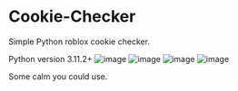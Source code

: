 # Cookie-Checker
Simple Python roblox cookie checker.

Python version 3.11.2+
![image](https://github.com/boi458nose/Roblox-Cookie-Checker/assets/116500541/cec74c3a-def7-4df6-bfee-3721b54fc1fb)
![image](https://github.com/boi458nose/Roblox-Cookie-Checker/assets/116500541/a8d60993-b488-45fc-9b97-8d760653c955)
![image](https://github.com/boi458nose/Roblox-Cookie-Checker/assets/116500541/8b477c98-50d2-4d31-a74f-72a9269c235d)
![image](https://github.com/boi458nose/Roblox-Cookie-Checker/assets/116500541/2b5d19af-7bb8-42fa-a6c2-221e18eb4e71)

Some calm you could use.
